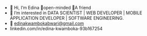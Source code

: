 - 👋 Hi, I’m Edina 🤗open-minded 🤩A friend 
- 👀 I’m interested in DATA SCIENTIST | WEB DEVELOPER | MOBILE APPLICATION DEVELOPER | SOFTWARE ENGINEERING.
- 📩 edinakwambokabwari@gmail.com
-  linkedin.com/in/edina-kwamboka-93b167254

<!---
edinabwari/edinabwari is a ✨ special ✨ repository because its `README.md` (this file) appears on your GitHub profile.
You can click the Preview link to take a look at your changes.
--->
